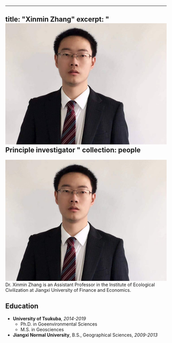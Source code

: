 
---
title: "Xinmin Zhang"
excerpt: "<img src='/images/group/XinminZhang_small.jpg' class='rounded-corners'><br/>Principle investigator "
collection: people
---
<img src='/images/group/XinminZhang.jpg' class='rounded-corners'>
<br/>Dr. Xinmin Zhang is an Assistant Professor in the Institute of Ecological Civilization at Jiangxi University of Finance and Economics.<br/>

## Education
* **University of Tsukuba**, _2014-2019_
  * Ph.D. in Goeenvironmental Sciences
  * M.S. in Geosciences
* **Jiangxi Normal University**, B.S., Geographical Sciences, _2009-2013_
